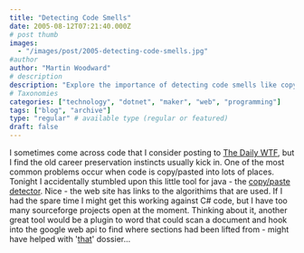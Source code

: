 ```yaml
---
title: "Detecting Code Smells"
date: 2005-08-12T07:21:40.000Z
# post thumb
images:
  - "/images/post/2005-detecting-code-smells.jpg"
#author
author: "Martin Woodward"
# description
description: "Explore the importance of detecting code smells like copy/pasting with tools that can enhance code quality and maintainability."
# Taxonomies
categories: ["technology", "dotnet", "maker", "web", "programming"]
tags: ["blog", "archive"]
type: "regular" # available type (regular or featured)
draft: false
---
```

I sometimes come across code that I consider posting to [The Daily WTF](http://thedailywtf.com/), but I find the old career preservation instincts usually kick in.  One of the most common problems occur when code is copy/pasted into lots of places.  Tonight I accidentally stumbled upon this little tool for java - the [copy/paste detector](http://pmd.sourceforge.net/cpd.html).  Nice - the web site has links to the algorithims that are used.  If I had the spare time I might get this working against C# code, but I have too many sourceforge projects open at the moment.  Thinking about it, another great tool would be a plugin to word that could scan a document and hook into the google web api to find where sections had been lifted from - might have helped with '[that](http://en.wikipedia.org/wiki/Dodgy_Dossier)' dossier...